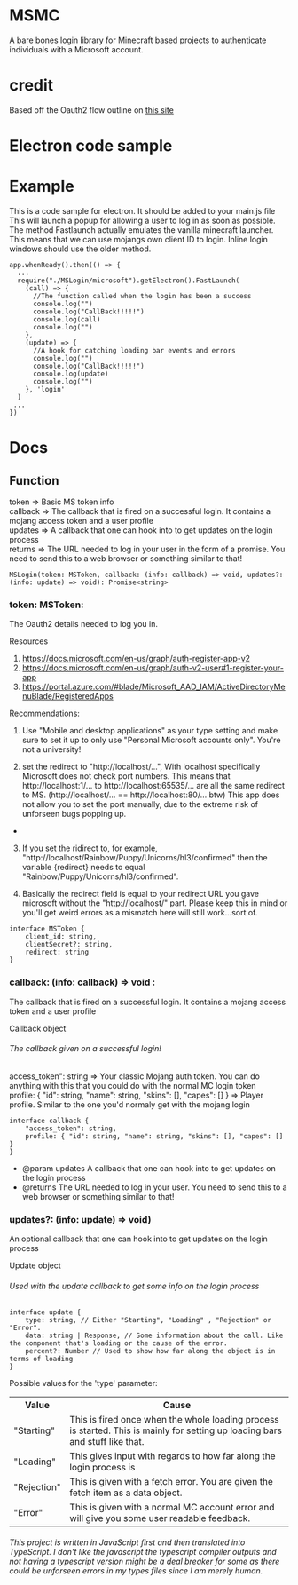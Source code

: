 # MSMC
A bare bones login library for Minecraft based projects to authenticate individuals with a Microsoft account. 

# credit
Based off the Oauth2 flow outline on <a href="https://wiki.vg/Microsoft_Authentication_Scheme"> this site</a>

# Electron code sample


# Example 
This is a code sample for electron. It should be added to your main.js file This will launch a popup for allowing a user to log in as soon as possible. The method Fastlaunch actually emulates the vanilla minecraft launcher. This means that we can use mojangs own client ID to login. Inline login windows should use the older method. 
```
app.whenReady().then(() => {
  ...
  require("./MSLogin/microsoft").getElectron().FastLaunch(
    (call) => {
      //The function called when the login has been a success
      console.log("")
      console.log("CallBack!!!!!")
      console.log(call)
      console.log("")
    },
    (update) => {
      //A hook for catching loading bar events and errors
      console.log("")
      console.log("CallBack!!!!!")
      console.log(update)
      console.log("")
    }, 'login'
  )
 ...
})
```
# Docs 
 ## Function
 token => Basic MS token info<br>
 callback => The callback that is fired on a successful login. It contains a mojang access token and a user profile<br>
 updates => A callback that one can hook into to get updates on the login process<br>
 returns => The URL needed to log in your user in the form of a promise. You need to send this to a web browser or something similar to that!<br>
 
`MSLogin(token: MSToken, callback: (info: callback) => void, updates?: (info: update) => void): Promise<string>`

### token: MSToken: 
 The Oauth2 details needed to log you in. 
  
  Resources
  1) https://docs.microsoft.com/en-us/graph/auth-register-app-v2
  2) https://docs.microsoft.com/en-us/graph/auth-v2-user#1-register-your-app
  3) https://portal.azure.com/#blade/Microsoft_AAD_IAM/ActiveDirectoryMenuBlade/RegisteredApps
  
 
  Recommendations: 
  
  1) Use "Mobile and desktop applications" as your type setting and make sure to set it up to only use "Personal Microsoft accounts only". 
  You're not a university!
  
  2) set the redirect to "http://localhost/...", With localhost specifically Microsoft does not check port numbers. 
  This means that  http://localhost:1/... to http://localhost:65535/... are all the same redirect to MS. (http://localhost/... == http://localhost:80/... btw)
  This app does not allow you to set the port manually, due to the extreme risk of unforseen bugs popping up. 
 * 
  3) If you set the ridirect to, for example, "http://localhost/Rainbow/Puppy/Unicorns/hl3/confirmed" then the variable {redirect} needs to equal "Rainbow/Puppy/Unicorns/hl3/confirmed".
  
  4) Basically the redirect field is equal to your redirect URL you gave microsoft without the "http://localhost/" part. 
  Please keep this in mind or you'll get weird errors as a mismatch here will still work...sort of. 
 

```
interface MSToken {
    client_id: string,
    clientSecret?: string,
    redirect: string
}
```
 ### callback: (info: callback) => void :
  The callback that is fired on a successful login. It contains a mojang access token and a user profile
 
 Callback object
 ###### The callback given on a successful login!
 
 access_token": string => Your classic Mojang auth token. You can do anything with this that you could do with the normal MC login token <br>
 profile: { "id": string, "name": string, "skins": [], "capes": [] } => Player profile. Similar to the one you'd normaly get with the mojang login
```
interface callback {
    "access_token": string, 
    profile: { "id": string, "name": string, "skins": [], "capes": [] } 
}
```
 * @param updates A callback that one can hook into to get updates on the login process
 * @returns The URL needed to log in your user. You need to send this to a web browser or something similar to that!


### updates?: (info: update) => void) 
An optional callback that one can hook into to get updates on the login process

  Update object
 ###### Used with the update callback to get some info on the login process
 
```
interface update {
    type: string, // Either "Starting", "Loading" , "Rejection" or "Error".
    data: string | Response, // Some information about the call. Like the component that's loading or the cause of the error. 
    percent?: Number // Used to show how far along the object is in terms of loading
}
```
Possible values for the 'type' parameter:
 <table>
    <tr>
 <th>Value</th>
 <th>Cause</th>
  </tr>
      <tr>
 <td>"Starting"</td>
  <td>This is fired once when the whole loading process is started. This is mainly for setting up loading bars and stuff like that. </td>
      <tr>
  <tr>
 <td>"Loading" </td>
 <td>This gives input with regards to how far along the login process is </td>
  </tr>
   <tr>
<td> "Rejection" </td>
 <td>This is given with a fetch error. You are given the fetch item as a data object.  </td>
  </tr>
   <tr>
 <td>"Error"</td>
  <td>This is given with a normal MC account error and will give you some user readable feedback. </td>
      </tr>
   </table>
 


###### This project is written in JavaScript first and then translated into TypeScript. I don't like the javascript the typescript compiler outputs and not having a typescript version might be a deal breaker for some as there could be unforseen errors in my types files since I am merely human. 
